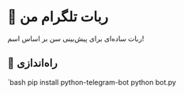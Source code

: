 # 🚀 ربات تلگرام من

ربات ساده‌ای برای پیش‌بینی سن بر اساس اسم!

## 🔧 راه‌اندازی
`bash
pip install python-telegram-bot
python bot.py
